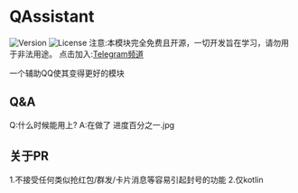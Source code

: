 # QAssistant
![Version](https://img.shields.io/github/stars/KitsunePie/QAssistant)
![License](https://img.shields.io/github/license/KitsunePie/QAssistant)
注意:本模块完全免费且开源，一切开发旨在学习，请勿用于非法用途。
点击加入:[Telegram频道](https://t.me/QAssistant)

一个辅助QQ使其变得更好的模块

## Q&A
Q:什么时候能用上?
A:在做了 进度百分之一.jpg

## 关于PR
1.不接受任何类似抢红包/群发/卡片消息等容易引起封号的功能
2.仅kotlin
